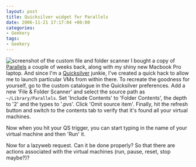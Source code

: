 ```yaml
---
layout: post
title: Quicksilver widget for Parallels
date: 2006-11-21 17:17:04 +00:00
categories:
- Geekery
tags:
- Geekery
---
```

<img class="alignright" src="/dist/custom-file-and-folder-scanner.png" alt="screenshot of the custom file and folder scanner" /> I bought a copy of [Parallels](http://www.parallels.com/en/products/workstation/mac/) a couple of weeks back, along with my shiny new Macbook Pro laptop.  And since I'm a [Quicksilver](http://quicksilver.blacktree.com/) junkie, I've created a quick hack to allow me to launch particular VMs from within there.  To recreate the goodness for yourself, go to the custom catalogue in the Quicksilver preferences.  Add a new 'File & Folder Scanner' and select the source path as `~/Library/Parallels`.  Set 'Include Contents' to 'Folder Contents', the depth to '2' and the types to '.pvs'.  Click 'Omit source item'.  Finally, hit the refresh button and switch to the contents tab to verify that it's found all your virtual machines.

Now when you hit your QS trigger, you can start typing in the name of your virtual machine and then 'Run' it.

Now for a lazyweb request.  Can it be done properly?  So that there are actions associated with the virtual machines (run, pause, reset, stop maybe?)?
